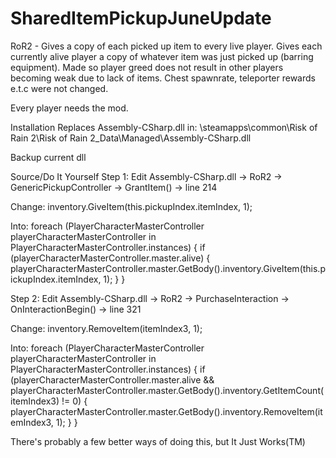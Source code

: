 # SharedItemPickupJuneUpdate
RoR2 - Gives a copy of each picked up item to every live player.
Gives each currently alive player a copy of whatever item was just picked up (barring equipment). Made so player greed does not result in other players becoming weak due to lack of items. Chest spawnrate, teleporter rewards e.t.c were not changed.

Every player needs the mod.

Installation Replaces Assembly-CSharp.dll in: \steamapps\common\Risk of Rain 2\Risk of Rain 2_Data\Managed\Assembly-CSharp.dll

Backup current dll

Source/Do It Yourself Step 1: Edit Assembly-CSharp.dll -> RoR2 -> GenericPickupController -> GrantItem() -> line 214

Change: inventory.GiveItem(this.pickupIndex.itemIndex, 1);

Into: foreach (PlayerCharacterMasterController playerCharacterMasterController in PlayerCharacterMasterController.instances) { if (playerCharacterMasterController.master.alive) { playerCharacterMasterController.master.GetBody().inventory.GiveItem(this.pickupIndex.itemIndex, 1); } }

Step 2: Edit Assembly-CSharp.dll -> RoR2 -> PurchaseInteraction -> OnInteractionBegin() -> line 321

Change: inventory.RemoveItem(itemIndex3, 1);

Into: foreach (PlayerCharacterMasterController playerCharacterMasterController in PlayerCharacterMasterController.instances) { if (playerCharacterMasterController.master.alive && playerCharacterMasterController.master.GetBody().inventory.GetItemCount(itemIndex3) != 0) { playerCharacterMasterController.master.GetBody().inventory.RemoveItem(itemIndex3, 1); } }

There's probably a few better ways of doing this, but It Just Works(TM)
